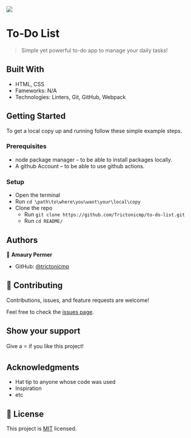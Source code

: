 ![](https://img.shields.io/badge/Microverse-blueviolet)

# To-Do List

> Simple yet powerful to-do app to manage your daily tasks!


## Built With

- HTML, CSS
- Fameworks: N/A
- Technologies: Linters, Git, GitHub, Webpack


## Getting Started

To get a local copy up and running follow these simple example steps.

### Prerequisites

* node package manager – to be able to install packages locally.
* A github Account – to be able to use github actions.


### Setup
* Open the terminal
* Run ```cd \path\to\where\you\want\your\local\copy```
* Clone the repo
  * Run ```git clone https://github.com/Trictonicmp/to-do-list.git```
  * Run ```cd README/```



## Authors

👤 **Amaury Permer**

- GitHub: [@trictonicmp](https://github.com/Trictonicmp)


## 🤝 Contributing

Contributions, issues, and feature requests are welcome!

Feel free to check the [issues page](../../issues/).

## Show your support

Give a ⭐️ if you like this project!

## Acknowledgments

- Hat tip to anyone whose code was used
- Inspiration
- etc

## 📝 License

This project is [MIT](./MIT.md) licensed.
